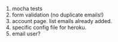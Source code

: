 1. mocha tests
2. form validation (no duplicate emails!)
3. account page. list emails already added.
4. specific config file for heroku.
5. email user?
